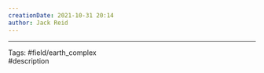 ```yaml
---
creationDate: 2021-10-31 20:14
author: Jack Reid
---
```
















---
Tags:
#field/earth_complex  
#description
